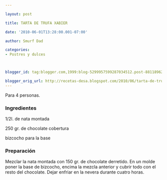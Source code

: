 ```yaml
---

layout: post

title: TARTA DE TRUFA XABIER

date: '2010-06-01T13:28:00.001-07:00'

author: Smurf Dad

categories:
- Postres y dulces



blogger_id: tag:blogger.com,1999:blog-5299957599287034512.post-8811896256475289220

blogger_orig_url: http://recetas-desa.blogspot.com/2010/06/tarta-de-trufa-xabier.html
---
```


Para 4 personas.

<h3>Ingredientes</h3>

1/2l. de nata montada

250 gr. de chocolate cobertura

bizcocho para la base

<h3>Preparación</h3>

Mezclar la nata montada con 150 gr. de chocolate derretido. En un molde poner la base de bizcocho, encima la mezcla anterior y cubrir todo con el resto del chocolate. Dejar enfriar en la nevera durante cuatro horas.